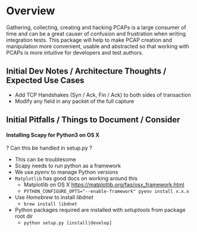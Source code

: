# Overview
Gathering, collecting, creating and hacking PCAPs is a large consumer of time
and can be a great causer of confusion and frustration when writing integration
tests.  This package will help to make PCAP creation and manipulation more
convenient, usable and abstracted so that working with PCAPs is more intuitive
for developers and test authors.

## Initial Dev Notes / Architecture Thoughts / Expected Use Cases
- Add TCP Handshakes (Syn / Ack, Fin / Ack) to both sides of transaction
- Modify any field in any packet of the full capture

## Initial Pitfalls / Things to Document / Consider
#### Installing Scapy for Python3 on OS X
? Can this be handled in setup.py ?
- This can be troublesome
- Scapy needs to run python as a framework
- We use _pyenv_ to manage Python versions
- `Matplotlib` has good docs on working around this
    - Matplotlib on OS X https://matplotlib.org/faq/osx_framework.html
    - `PYTHON_CONFIGURE_OPTS="--enable-framework" pyenv install x.x.x`
- Use _Homebrew_ to install _libdnet_
    - `brew install libdnet`
- Python packages required are installed with _setuptools_ from package root dir
    - `python setup.py [install|develop]`